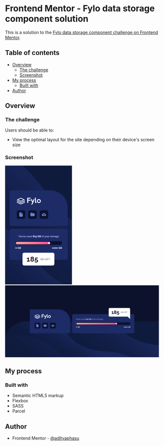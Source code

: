 # Frontend Mentor - Fylo data storage component solution

This is a solution to the [Fylo data storage component challenge on Frontend Mentor](https://www.frontendmentor.io/challenges/fylo-data-storage-component-1dZPRbV5n).

## Table of contents

- [Overview](#overview)
  - [The challenge](#the-challenge)
  - [Screenshot](#screenshot)
- [My process](#my-process)
  - [Built with](#built-with)
- [Author](#author)

## Overview

### The challenge

Users should be able to:

- View the optimal layout for the site depending on their device's screen size

### Screenshot

![](./images/Screenshot-mobile.png)
![](./images/Screenshot-desktop.png)

## My process

### Built with

- Semantic HTML5 markup
- Flexbox
- SASS
- Parcel

## Author

- Frontend Mentor - [@adityaphasu](https://www.frontendmentor.io/profile/adityaphasu)

